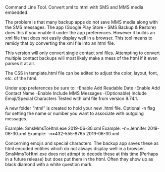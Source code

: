 Command Line Tool.
Convert xml to html with SMS and MMS media embedded.

The problem is that many backup apps do not save MMS media along with 
the SMS messages. The app (Google Play Store - SMS Backup & Restore) 
does this if you enable it under the app preferences. However it builds
an xml file that does not easily display well in a browser. This tool
means to remidy that by converting the xml file into an html file.

This version will only convert single contact xml files.  Attempting
to convert multiple contact backups will most likely make a mess of 
the html if it even parses it at all.

The CSS in template.html file can be edited to adjust the color, layout,
font, etc. of the html.

Under app preferences be sure to:
-Enable Add Readable Date
-Enable Add Contact Name
-Enable Include MMS Messages
-(Optionable) Include Emoji/Special Characters
Tested with xml file from version 9.74.1.


A new folder "html" is created to hold your new .html file.
Optional -n flag for setting the name or number you want to associate
with outgoing messages.

Example: SmsMmsToHtml.exe 2019-06-30.xml
Example: -n=Jennifer 2019-06-30.xml
Example: -n=432-555-8765 2019-06-30.xml

Concerning emojis and special characters.
The backup app saves these as html encoded entities which do not
always display well in a browser.  SmsMmsToHtml.exe does not attmpt
to decode these at this time (Perhaps in a future release) but does
put them in the html.  Often they show up as black diamond with a 
white question mark.
